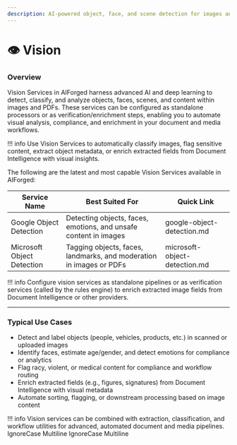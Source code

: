 ```yaml
---
description: AI-powered object, face, and scene detection for images and PDFs.
---
```


# 👁️ Vision

### Overview

Vision Services in AIForged harness advanced AI and deep learning to detect, classify, and analyze objects, faces, scenes, and content within images and PDFs. These services can be configured as standalone processors or as verification/enrichment steps, enabling you to automate visual analysis, compliance, and enrichment in your document and media workflows.

!!! info
    Use Vision Services to automatically classify images, flag sensitive content, extract object metadata, or enrich extracted fields from Document Intelligence with visual insights.

The following are the latest and most capable Vision Services available in AIForged:

| Service Name               | Best Suited For                                                     | Quick Link                    |
| -------------------------- | ------------------------------------------------------------------- | ----------------------------- |
| Google Object Detection    | Detecting objects, faces, emotions, and unsafe content in images    | google-object-detection.md    |
| Microsoft Object Detection | Tagging objects, faces, landmarks, and moderation in images or PDFs | microsoft-object-detection.md |

!!! info
    Configure vision services as standalone pipelines or as verification services (called by the rules engine) to enrich extracted image fields from Document Intelligence or other providers.

***

### Typical Use Cases

* Detect and label objects (people, vehicles, products, etc.) in scanned or uploaded images
* Identify faces, estimate age/gender, and detect emotions for compliance or analytics
* Flag racy, violent, or medical content for compliance and workflow routing
* Enrich extracted fields (e.g., figures, signatures) from Document Intelligence with visual metadata
* Automate sorting, flagging, or downstream processing based on image content

!!! info
    Vision services can be combined with extraction, classification, and workflow utilities for advanced, automated document and media pipelines.
 IgnoreCase Multiline IgnoreCase Multiline

